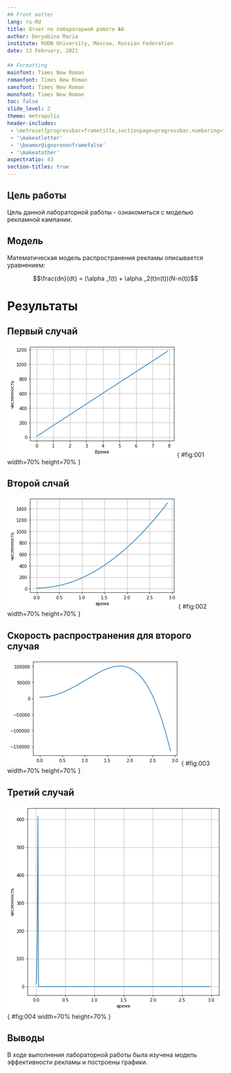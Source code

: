 ```yaml
---
## Front matter
lang: ru-RU
title: Отчет по лабораторной работе №6
author: Deryabina Maria
institute: RUDN University, Moscow, Russian Federation
date: 13 February, 2021

## Formatting
mainfont: Times New Roman
romanfont: Times New Roman
sansfont: Times New Roman
monofont: Times New Roman
toc: false
slide_level: 2
theme: metropolis
header-includes:
 - \metroset{progressbar=frametitle,sectionpage=progressbar,numbering=fraction}
 - '\makeatletter'
 - '\beamer@ignorenonframefalse'
 - '\makeatother'
aspectratio: 43
section-titles: true
---
```


## Цель работы

Цель данной лабораторной работы - ознакомиться с моделью рекламной кампании.

## Модель

Математическая модель распространения рекламы описывается уравнением:

$$\frac{dn}{dt} = (\alpha _1(t) + \alpha _2(t)n(t))(N-n(t))$$

# Результаты

## Первый случай

![График для случая 1](img/1.png){ #fig:001 width=70% height=70% }

## Второй слчай

![График для случая 2](img/2.png){ #fig:002 width=70% height=70% }

## Скорость распространения для второго случая

![Скорость распространения для случая 2](img/21.png){ #fig:003 width=70% height=70% }

## Третий случай

![График для случая 3](img/3.png){ #fig:004 width=70% height=70% }


## Выводы

В ходе выполнения лабораторной работы была изучена модель эффективности рекламы и построены графики.

